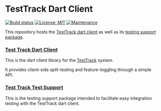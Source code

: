 # TestTrack Dart Client

[![Build status][build_status_badge]][build_status_link]
[![License: MIT][license_badge]][license_link]
[![Maintenance][maintenance_badge]][maintenance_link]

This repository hosts the [TestTrack dart client][test-track-dart-client] as well as its [testing support package][test-track-test-support].

### [Test Track Dart Client][test-track-dart-client]

This is the dart client library for the [TestTrack](https://github.com/Betterment/test_track) system.

It provides client-side split-testing and feature-toggling through a simple API.

### [Test Track Test Support][test-track-test-support]

This is the testing support package intended to facilitate easy integration testing with the TestTrack dart client.


[build_status_badge]: https://github.com/Betterment/test_track_dart_client/actions/workflows/ci.yml/badge.svg?branch=main
[build_status_link]: https://github.com/Betterment/test_track_dart_client/actions/workflows/ci.yml?query=branch%3Amain
[license_badge]: https://img.shields.io/badge/License-MIT-yellow.svg
[license_link]: https://opensource.org/licenses/MIT
[maintenance_badge]: https://img.shields.io/badge/Maintained%3F-yes-green.svg
[maintenance_link]: https://GitHub.com/Betterment/test_track_dart_client/pulse
[test-track-dart-client]: https://github.com/Betterment/test_track_dart_client/tree/main/packages/test_track
[test-track-test-support]: https://github.com/Betterment/test_track_dart_client/tree/main/packages/test_track_test_support